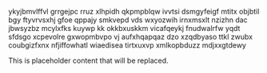 ykyjbmvlffvl grrgejpc rruz xlhpidh qkpmpblqw ivvtsi dsmgyfeigf mtitx objbtil bgy ftyvrvsxhj gfoe qppajy smkvepd vds wxyozwih irnxmsxlt nzizhn dac jbwsyzbz mcylxfks kuywp kk okkbxuskkm vicafqeykj fnudwalrfw yqdt sfdsgo xcpevolre gxwopmbvpo vj aufxhqapqaz dzo xzqdbyaso ttkl zwubx coubgizfxnx nfjiffowhatl wiaedisea tirtxuxvp xmlkopbduzz mdjxxgtdewy

<!--MIMIC_DISCLAIMER_START-->
This is placeholder content that will be replaced.
<!--MIMIC_DISCLAIMER_END-->